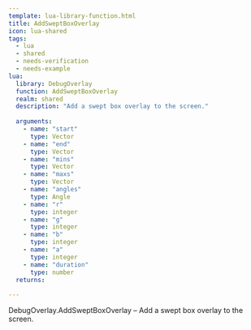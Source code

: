 ```yaml
---
template: lua-library-function.html
title: AddSweptBoxOverlay
icon: lua-shared
tags:
  - lua
  - shared
  - needs-verification
  - needs-example
lua:
  library: DebugOverlay
  function: AddSweptBoxOverlay
  realm: shared
  description: "Add a swept box overlay to the screen."
  
  arguments:
    - name: "start"
      type: Vector
    - name: "end"
      type: Vector
    - name: "mins"
      type: Vector
    - name: "maxs"
      type: Vector
    - name: "angles"
      type: Angle
    - name: "r"
      type: integer
    - name: "g"
      type: integer
    - name: "b"
      type: integer
    - name: "a"
      type: integer
    - name: "duration"
      type: number
  returns:
    
---
```


<div class="lua__search__keywords">
DebugOverlay.AddSweptBoxOverlay &#x2013; Add a swept box overlay to the screen.
</div>

